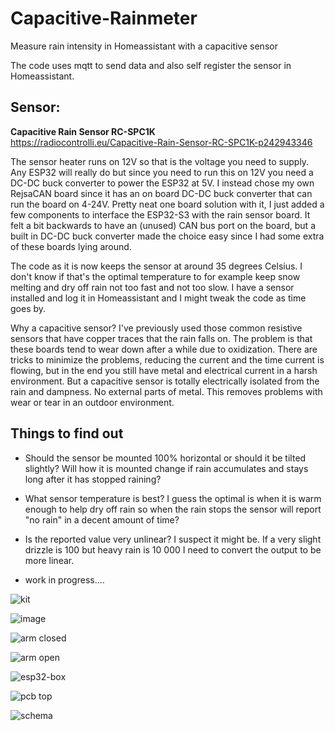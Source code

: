 # Capacitive-Rainmeter
Measure rain intensity in Homeassistant with a capacitive sensor 

The code uses mqtt to send data and also self register the sensor in Homeassistant. 

## Sensor:

__Capacitive Rain Sensor RC-SPC1K__  
https://radiocontrolli.eu/Capacitive-Rain-Sensor-RC-SPC1K-p242943346

The sensor heater runs on 12V so that is the voltage you need to supply. Any ESP32 will really do but since you need to run this on 12V you need a DC-DC buck converter to power the ESP32 at 5V.  I instead chose my own RejsaCAN board since it has an on board DC-DC buck converter that can run the board on 4-24V. Pretty neat one board solution with it, I just added a few components to interface the ESP32-S3 with the rain sensor board. It felt a bit backwards to have an (unused) CAN bus port on the board, but a built in DC-DC buck converter made the choice easy since I had some extra of these boards lying around.

The code as it is now keeps the sensor at around 35 degrees Celsius. I don't know if that's the optimal temperature to for example keep snow melting and dry off rain not too fast and not too slow. I have a sensor installed and log it in Homeassistant and I might tweak the code as time goes by.

Why a capacitive sensor? I've previously used those common resistive sensors that have copper traces that the rain falls on. The problem is that these boards tend to wear down after a while due to oxidization. There are tricks to minimize the problems, reducing the current and the time current is flowing, but in the end you still have metal and electrical current in a harsh environment. But a capacitive sensor is totally electrically isolated from the rain and dampness. No external parts of metal. This removes problems with wear or tear in an outdoor environment.   

## Things to find out

- Should the sensor be mounted 100% horizontal or should it be tilted slightly? Will how it is mounted change if rain accumulates and stays long after it has stopped raining?

- What sensor temperature is best? I guess the optimal is when it is warm enough to help dry off rain so when the rain stops the sensor will report "no rain" in a decent amount of time?

- Is the reported value very unlinear? I suspect it might be. If a very slight drizzle is 100 but heavy rain is 10 000 I need to convert the output to be more linear.

- work in progress....



![kit](https://github.com/MagnusThome/Capacitive-Rainmeter/assets/32169384/79b76135-ba25-49dc-8c92-0bc4a8b4002f)

![image](https://github.com/MagnusThome/Capacitive-Rainmeter/assets/32169384/e9ea9603-9da6-4906-bcef-7d26ac795914)

![arm closed](https://github.com/MagnusThome/Capacitive-Rainmeter/assets/32169384/fd34311f-c391-4b5f-9df3-93f9d417c394)

![arm open](https://github.com/MagnusThome/Capacitive-Rainmeter/assets/32169384/7e2d9be2-ed48-42fb-946f-4e2924a92be1)

![esp32-box](https://github.com/MagnusThome/Capacitive-Rainmeter/assets/32169384/ed867767-c6a1-400a-98c2-c41546993336)

![pcb top](https://github.com/MagnusThome/Capacitive-Rainmeter/assets/32169384/10883a02-48e6-4aa7-8237-53d67ebee8c7)

![schema](https://github.com/MagnusThome/Capacitive-Rainmeter/assets/32169384/2cf65521-ba4e-4b0e-887e-84a0da4d858c)
